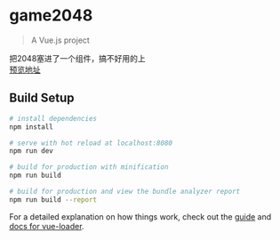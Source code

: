 # game2048

> A Vue.js project


把2048塞进了一个组件，搞不好用的上<br>
[预览地址](http://119.29.246.215/2048)
## Build Setup

``` bash
# install dependencies
npm install

# serve with hot reload at localhost:8080
npm run dev

# build for production with minification
npm run build

# build for production and view the bundle analyzer report
npm run build --report
```

For a detailed explanation on how things work, check out the [guide](http://vuejs-templates.github.io/webpack/) and [docs for vue-loader](http://vuejs.github.io/vue-loader).
